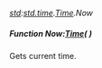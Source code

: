 _[std](../../modules/std/std-module.md):[std.time](../../modules/std/std-time.md).[Time](../../modules/std/std-time-time.md).Now_
##### Function Now:[Time](../../modules/std/std-time-time.md)(  )
Gets current time.

